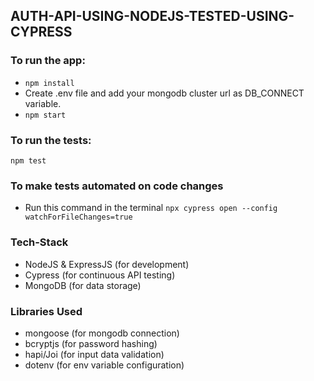## AUTH-API-USING-NODEJS-TESTED-USING-CYPRESS

### To run the app:
+ `npm install`
+ Create .env file and add your mongodb cluster url as DB_CONNECT variable.
+ `npm start`

### To run the tests:
`npm test`

### To make tests automated on code changes
+ Run this command in the terminal `npx cypress open --config watchForFileChanges=true`

### Tech-Stack
+ NodeJS & ExpressJS (for development)
+ Cypress (for continuous API testing)
+ MongoDB (for data storage)

### Libraries Used
+ mongoose (for mongodb connection)
+ bcryptjs (for password hashing)
+ hapi/Joi (for input data validation)
+ dotenv (for env variable configuration)